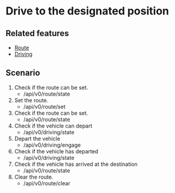 # Drive to the designated position

## Related features

- [Route](../features/route-state.md)
- [Driving](../features/driving.md)

## Scenario

1. Check if the route can be set.
   - /api/v0/route/state
1. Set the route.
   - /api/v0/route/set
1. Check if the route can be set.
   - /api/v0/route/state
1. Check if the vehicle can depart
   - /api/v0/driving/state
1. Depart the vehicle
   - /api/v0/driving/engage
1. Check if the vehicle has departed
   - /api/v0/driving/state
1. Check if the vehicle has arrived at the destination
   - /api/v0/route/state
1. Clear the route.
   - /api/v0/route/clear
